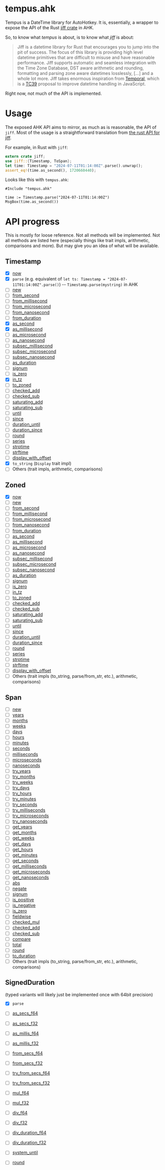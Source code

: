 # tempus.ahk

Tempus is a DateTime library for AutoHotkey. It is, essentially, a wrapper to expose the API of the 
Rust [jiff crate](https://crates.io/crates/jiff) in AHK. 

So, to know what _tempus_ is about, is to know what _jiff_ is about:

> Jiff is a datetime library for Rust that encourages you to jump into the pit of success. The focus of this library is providing high level datetime primitives that are difficult to misuse and have reasonable performance. Jiff supports automatic and seamless integration with the Time Zone Database, DST aware arithmetic and rounding, formatting and parsing zone aware datetimes losslessly, \[...\] and a whole lot more.
> Jiff takes enormous inspiration from [Temporal](https://tc39.es/proposal-temporal/docs/index.html), which is a [TC39](https://tc39.es/) proposal to improve datetime handling in JavaScript.


Right now, not much of the API is implemented.


# Usage

The exposed AHK API aims to mirror, as much as is reasonable, the API of `jiff`. Most of the usage is a straightforward 
translation from [the rust API for jiff](https://docs.rs/jiff/latest/jiff/).

For example, in Rust with `jiff`:

```rust
extern crate jiff;
use jiff::{Timestamp, ToSpan};
let time: Timestamp = "2024-07-11T01:14:00Z".parse().unwrap();
assert_eq!(time.as_second(), 1720660440);
```

Looks like this with `tempus.ahk`:

```AutoHotkey
#Include "tempus.ahk"

time := Timestamp.parse("2024-07-11T01:14:00Z")
MsgBox(time.as_second())
```




# API progress

This is mostly for loose reference. Not all methods will be implemented. Not all methods are listed here (especially 
things like trait impls, arithmetic, comparisons and more). But may give you an idea of what will be available.

## Timestamp

- [x] [now](https://docs.rs/jiff/latest/jiff/struct.Timestamp.html#method.now)
- [x] `parse` (e.g. equivalent of `let ts: Timestamp = "2024-07-11T01:14:00Z".parse()`) -- `Timestamp.parse(mystring)` in AHK
- [ ] [new](https://docs.rs/jiff/latest/jiff/struct.Timestamp.html#method.new)
- [ ] [from_second](https://docs.rs/jiff/latest/jiff/struct.Timestamp.html#method.from_second)
- [ ] [from_millisecond](https://docs.rs/jiff/latest/jiff/struct.Timestamp.html#method.from_millisecond)
- [ ] [from_microsecond](https://docs.rs/jiff/latest/jiff/struct.Timestamp.html#method.from_microsecond)
- [ ] [from_nanosecond](https://docs.rs/jiff/latest/jiff/struct.Timestamp.html#method.from_nanosecond)
- [ ] [from_duration](https://docs.rs/jiff/latest/jiff/struct.Timestamp.html#method.from_duration)
- [x] [as_second](https://docs.rs/jiff/latest/jiff/struct.Timestamp.html#method.as_second)
- [x] [as_millisecond](https://docs.rs/jiff/latest/jiff/struct.Timestamp.html#method.as_millisecond)
- [ ] [as_microsecond](https://docs.rs/jiff/latest/jiff/struct.Timestamp.html#method.as_microsecond)
- [ ] [as_nanosecond](https://docs.rs/jiff/latest/jiff/struct.Timestamp.html#method.as_nanosecond)
- [ ] [subsec_millisecond](https://docs.rs/jiff/latest/jiff/struct.Timestamp.html#method.subsec_millisecond)
- [ ] [subsec_microsecond](https://docs.rs/jiff/latest/jiff/struct.Timestamp.html#method.subsec_microsecond)
- [ ] [subsec_nanosecond](https://docs.rs/jiff/latest/jiff/struct.Timestamp.html#method.subsec_nanosecond)
- [ ] [as_duration](https://docs.rs/jiff/latest/jiff/struct.Timestamp.html#method.as_duration)
- [ ] [signum](https://docs.rs/jiff/latest/jiff/struct.Timestamp.html#method.signum)
- [ ] [is_zero](https://docs.rs/jiff/latest/jiff/struct.Timestamp.html#method.is_zero)
- [x] [in_tz](https://docs.rs/jiff/latest/jiff/struct.Timestamp.html#method.in_tz)
- [ ] [to_zoned](https://docs.rs/jiff/latest/jiff/struct.Timestamp.html#method.to_zoned)
- [ ] [checked_add](https://docs.rs/jiff/latest/jiff/struct.Timestamp.html#method.checked_add)
- [ ] [checked_sub](https://docs.rs/jiff/latest/jiff/struct.Timestamp.html#method.checked_sub)
- [ ] [saturating_add](https://docs.rs/jiff/latest/jiff/struct.Timestamp.html#method.saturating_add)
- [ ] [saturating_sub](https://docs.rs/jiff/latest/jiff/struct.Timestamp.html#method.saturating_sub)
- [ ] [until](https://docs.rs/jiff/latest/jiff/struct.Timestamp.html#method.until)
- [ ] [since](https://docs.rs/jiff/latest/jiff/struct.Timestamp.html#method.since)
- [ ] [duration_until](https://docs.rs/jiff/latest/jiff/struct.Timestamp.html#method.duration_until)
- [ ] [duration_since](https://docs.rs/jiff/latest/jiff/struct.Timestamp.html#method.duration_since)
- [ ] [round](https://docs.rs/jiff/latest/jiff/struct.Timestamp.html#method.round)
- [ ] [series](https://docs.rs/jiff/latest/jiff/struct.Timestamp.html#method.series)
- [ ] [strptime](https://docs.rs/jiff/latest/jiff/struct.Timestamp.html#method.strptime)
- [ ] [strftime](https://docs.rs/jiff/latest/jiff/struct.Timestamp.html#method.strftime)
- [ ] [display_with_offset](https://docs.rs/jiff/latest/jiff/struct.Timestamp.html#method.display_with_offset)
- [x] `to_string` (`Display` trait impl)
- [ ] Others (trait impls, arithmetic, comparisons)

## Zoned

- [x] [now](https://docs.rs/jiff/latest/jiff/struct.Zoned.html#method.now)
- [ ] [new](https://docs.rs/jiff/latest/jiff/struct.Zoned.html#method.new)
- [ ] [from_second](https://docs.rs/jiff/latest/jiff/struct.Zoned.html#method.from_second)
- [ ] [from_millisecond](https://docs.rs/jiff/latest/jiff/struct.Zoned.html#method.from_millisecond)
- [ ] [from_microsecond](https://docs.rs/jiff/latest/jiff/struct.Zoned.html#method.from_microsecond)
- [ ] [from_nanosecond](https://docs.rs/jiff/latest/jiff/struct.Zoned.html#method.from_nanosecond)
- [ ] [from_duration](https://docs.rs/jiff/latest/jiff/struct.Zoned.html#method.from_duration)
- [ ] [as_second](https://docs.rs/jiff/latest/jiff/struct.Zoned.html#method.as_second)
- [ ] [as_millisecond](https://docs.rs/jiff/latest/jiff/struct.Zoned.html#method.as_millisecond)
- [ ] [as_microsecond](https://docs.rs/jiff/latest/jiff/struct.Zoned.html#method.as_microsecond)
- [ ] [as_nanosecond](https://docs.rs/jiff/latest/jiff/struct.Zoned.html#method.as_nanosecond)
- [ ] [subsec_millisecond](https://docs.rs/jiff/latest/jiff/struct.Zoned.html#method.subsec_millisecond)
- [ ] [subsec_microsecond](https://docs.rs/jiff/latest/jiff/struct.Zoned.html#method.subsec_microsecond)
- [ ] [subsec_nanosecond](https://docs.rs/jiff/latest/jiff/struct.Zoned.html#method.subsec_nanosecond)
- [ ] [as_duration](https://docs.rs/jiff/latest/jiff/struct.Zoned.html#method.as_duration)
- [ ] [signum](https://docs.rs/jiff/latest/jiff/struct.Zoned.html#method.signum)
- [ ] [is_zero](https://docs.rs/jiff/latest/jiff/struct.Zoned.html#method.is_zero)
- [ ] [in_tz](https://docs.rs/jiff/latest/jiff/struct.Zoned.html#method.in_tz)
- [ ] [to_zoned](https://docs.rs/jiff/latest/jiff/struct.Zoned.html#method.to_zoned)
- [ ] [checked_add](https://docs.rs/jiff/latest/jiff/struct.Zoned.html#method.checked_add)
- [ ] [checked_sub](https://docs.rs/jiff/latest/jiff/struct.Zoned.html#method.checked_sub)
- [ ] [saturating_add](https://docs.rs/jiff/latest/jiff/struct.Zoned.html#method.saturating_add)
- [ ] [saturating_sub](https://docs.rs/jiff/latest/jiff/struct.Zoned.html#method.saturating_sub)
- [ ] [until](https://docs.rs/jiff/latest/jiff/struct.Zoned.html#method.until)
- [ ] [since](https://docs.rs/jiff/latest/jiff/struct.Zoned.html#method.since)
- [ ] [duration_until](https://docs.rs/jiff/latest/jiff/struct.Zoned.html#method.duration_until)
- [ ] [duration_since](https://docs.rs/jiff/latest/jiff/struct.Zoned.html#method.duration_since)
- [ ] [round](https://docs.rs/jiff/latest/jiff/struct.Zoned.html#method.round)
- [ ] [series](https://docs.rs/jiff/latest/jiff/struct.Zoned.html#method.series)
- [ ] [strptime](https://docs.rs/jiff/latest/jiff/struct.Zoned.html#method.strptime)
- [ ] [strftime](https://docs.rs/jiff/latest/jiff/struct.Zoned.html#method.strftime)
- [ ] [display_with_offset](https://docs.rs/jiff/latest/jiff/struct.Zoned.html#method.display_with_offset)
- [ ] Others (trait impls (to_string, parse/from_str, etc.), arithmetic, comparisons)

## Span

- [ ] [new](https://docs.rs/jiff/latest/jiff/struct.Span.html#method.new)
- [ ] [years](https://docs.rs/jiff/latest/jiff/struct.Span.html#method.years)
- [ ] [months](https://docs.rs/jiff/latest/jiff/struct.Span.html#method.months)
- [ ] [weeks](https://docs.rs/jiff/latest/jiff/struct.Span.html#method.weeks)
- [ ] [days](https://docs.rs/jiff/latest/jiff/struct.Span.html#method.days)
- [ ] [hours](https://docs.rs/jiff/latest/jiff/struct.Span.html#method.hours)
- [ ] [minutes](https://docs.rs/jiff/latest/jiff/struct.Span.html#method.minutes)
- [ ] [seconds](https://docs.rs/jiff/latest/jiff/struct.Span.html#method.seconds)
- [ ] [milliseconds](https://docs.rs/jiff/latest/jiff/struct.Span.html#method.milliseconds)
- [ ] [microseconds](https://docs.rs/jiff/latest/jiff/struct.Span.html#method.microseconds)
- [ ] [nanoseconds](https://docs.rs/jiff/latest/jiff/struct.Span.html#method.nanoseconds)
- [ ] [try_years](https://docs.rs/jiff/latest/jiff/struct.Span.html#method.try_years)
- [ ] [try_months](https://docs.rs/jiff/latest/jiff/struct.Span.html#method.try_months)
- [ ] [try_weeks](https://docs.rs/jiff/latest/jiff/struct.Span.html#method.try_weeks)
- [ ] [try_days](https://docs.rs/jiff/latest/jiff/struct.Span.html#method.try_days)
- [ ] [try_hours](https://docs.rs/jiff/latest/jiff/struct.Span.html#method.try_hours)
- [ ] [try_minutes](https://docs.rs/jiff/latest/jiff/struct.Span.html#method.try_minutes)
- [ ] [try_seconds](https://docs.rs/jiff/latest/jiff/struct.Span.html#method.try_seconds)
- [ ] [try_milliseconds](https://docs.rs/jiff/latest/jiff/struct.Span.html#method.try_milliseconds)
- [ ] [try_microseconds](https://docs.rs/jiff/latest/jiff/struct.Span.html#method.try_microseconds)
- [ ] [try_nanoseconds](https://docs.rs/jiff/latest/jiff/struct.Span.html#method.try_nanoseconds)
- [ ] [get_years](https://docs.rs/jiff/latest/jiff/struct.Span.html#method.get_years)
- [ ] [get_months](https://docs.rs/jiff/latest/jiff/struct.Span.html#method.get_months)
- [ ] [get_weeks](https://docs.rs/jiff/latest/jiff/struct.Span.html#method.get_weeks)
- [ ] [get_days](https://docs.rs/jiff/latest/jiff/struct.Span.html#method.get_days)
- [ ] [get_hours](https://docs.rs/jiff/latest/jiff/struct.Span.html#method.get_hours)
- [ ] [get_minutes](https://docs.rs/jiff/latest/jiff/struct.Span.html#method.get_minutes)
- [ ] [get_seconds](https://docs.rs/jiff/latest/jiff/struct.Span.html#method.get_seconds)
- [ ] [get_milliseconds](https://docs.rs/jiff/latest/jiff/struct.Span.html#method.get_milliseconds)
- [ ] [get_microseconds](https://docs.rs/jiff/latest/jiff/struct.Span.html#method.get_microseconds)
- [ ] [get_nanoseconds](https://docs.rs/jiff/latest/jiff/struct.Span.html#method.get_nanoseconds)
- [ ] [abs](https://docs.rs/jiff/latest/jiff/struct.Span.html#method.abs)
- [ ] [negate](https://docs.rs/jiff/latest/jiff/struct.Span.html#method.negate)
- [ ] [signum](https://docs.rs/jiff/latest/jiff/struct.Span.html#method.signum)
- [ ] [is_positive](https://docs.rs/jiff/latest/jiff/struct.Span.html#method.is_positive)
- [ ] [is_negative](https://docs.rs/jiff/latest/jiff/struct.Span.html#method.is_negative)
- [ ] [is_zero](https://docs.rs/jiff/latest/jiff/struct.Span.html#method.is_zero)
- [ ] [fieldwise](https://docs.rs/jiff/latest/jiff/struct.Span.html#method.fieldwise)
- [ ] [checked_mul](https://docs.rs/jiff/latest/jiff/struct.Span.html#method.checked_mul)
- [ ] [checked_add](https://docs.rs/jiff/latest/jiff/struct.Span.html#method.checked_add)
- [ ] [checked_sub](https://docs.rs/jiff/latest/jiff/struct.Span.html#method.checked_sub)
- [ ] [compare](https://docs.rs/jiff/latest/jiff/struct.Span.html#method.compare)
- [ ] [total](https://docs.rs/jiff/latest/jiff/struct.Span.html#method.total)
- [ ] [round](https://docs.rs/jiff/latest/jiff/struct.Span.html#method.round)
- [ ] [to_duration](https://docs.rs/jiff/latest/jiff/struct.Span.html#method.to_duration)
- [ ] Others (trait impls (to_string, parse/from_str, etc.), arithmetic, comparisons)

## SignedDuration

(typed variants will likely just be implemented once with 64bit precision)

- [x] `parse`
- [ ] [as_secs_f64](https://docs.rs/jiff/latest/jiff/struct.SignedDuration.html#method.as_secs_f64)
- [ ] [as_secs_f32](https://docs.rs/jiff/latest/jiff/struct.SignedDuration.html#method.as_secs_f32)
- [ ] [as_millis_f64](https://docs.rs/jiff/latest/jiff/struct.SignedDuration.html#method.as_millis_f64)
- [ ] [as_millis_f32](https://docs.rs/jiff/latest/jiff/struct.SignedDuration.html#method.as_millis_f32)
- [ ] [from_secs_f64](https://docs.rs/jiff/latest/jiff/struct.SignedDuration.html#method.from_secs_f64)
- [ ] [from_secs_f32](https://docs.rs/jiff/latest/jiff/struct.SignedDuration.html#method.from_secs_f32)
- [ ] [try_from_secs_f64](https://docs.rs/jiff/latest/jiff/struct.SignedDuration.html#method.try_from_secs_f64)
- [ ] [try_from_secs_f32](https://docs.rs/jiff/latest/jiff/struct.SignedDuration.html#method.try_from_secs_f32)
- [ ] [mul_f64](https://docs.rs/jiff/latest/jiff/struct.SignedDuration.html#method.mul_f64)
- [ ] [mul_f32](https://docs.rs/jiff/latest/jiff/struct.SignedDuration.html#method.mul_f32)
- [ ] [div_f64](https://docs.rs/jiff/latest/jiff/struct.SignedDuration.html#method.div_f64)
- [ ] [div_f32](https://docs.rs/jiff/latest/jiff/struct.SignedDuration.html#method.div_f32)
- [ ] [div_duration_f64](https://docs.rs/jiff/latest/jiff/struct.SignedDuration.html#method.div_duration_f64)
- [ ] [div_duration_f32](https://docs.rs/jiff/latest/jiff/struct.SignedDuration.html#method.div_duration_f32)
- [ ] [system_until](https://docs.rs/jiff/latest/jiff/struct.SignedDuration.html#method.system_until)
- [ ] [round](https://docs.rs/jiff/latest/jiff/struct.SignedDuration.html#method.round)

